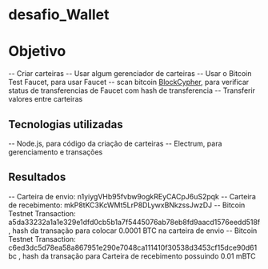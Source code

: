 # desafio_Wallet

# Objetivo
-- Criar carteiras
-- Usar algum gerenciador de carteiras
-- Usar o Bitcoin Test Faucet, para usar Faucet
-- scan bitcoin [BlockCypher](https://live.blockcypher.com/), para verificar status de transferencias de Faucet com hash de transferencia
-- Transferir valores entre carteiras

## Tecnologias utilizadas
-- Node.js, para código da criação de carteiras
-- Electrum, para gerenciamento e transações
	
## Resultados
-- Carteira de envio: n1yiygVHb95fvbw9ogkREyCACpJ6uS2pqk
-- Carteira de recebimento: mkP8tKC3KcWMt5LrP8DLywxBNkzssJwzDJ
-- Bitcoin Testnet Transaction: a5da33232a1a1e329e1dfd0cb5b1a7f5445076ab78eb8fd9aacd1576eedd518f , 
							hash da transação para colocar 0.0001 BTC na carteira de envio
-- Bitcoin Testnet Transaction: c6ed3dc5d78ea58a867951e290e7048ca111410f30538d3453cf15dce90d61bc , 
							hash da transação para Carteira de recebimento possuindo 0.01 mBTC

